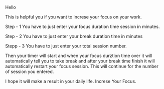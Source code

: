 Hello

This is helpful you if you want to increse your focus on your  work.

Step - 1
You have to just enter your focus duration time session in minutes.

Step - 2
You have to just enter your break duration time in minutes

Stepp - 3
You have to just enter your total session number. 

Then your timer  will start and when your focus  durztion time over it will automatically tell you to take break and after your break time finish it will automatically restart your focus session.
This will continue for  the number of session  you entered.

I hope it will make a result in your daily life.
Increse Your Focus.
